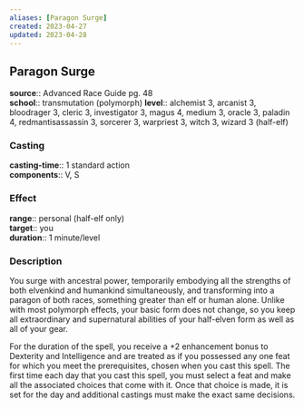 ```yaml
---
aliases: [Paragon Surge]
created: 2023-04-27
updated: 2023-04-28
---
```


## Paragon Surge

**source**:: Advanced Race Guide pg. 48  
**school**:: transmutation (polymorph)
**level**:: alchemist 3, arcanist 3, bloodrager 3, cleric 3, investigator 3, magus 4, medium 3, oracle 3, paladin 4, redmantisassassin 3, sorcerer 3, warpriest 3, witch 3, wizard 3 (half-elf)

### Casting

**casting-time**:: 1 standard action  
**components**:: V, S

### Effect

**range**:: personal (half-elf only)  
**target**:: you  
**duration**:: 1 minute/level

### Description

You surge with ancestral power, temporarily embodying all the strengths of both elvenkind and humankind simultaneously, and transforming into a paragon of both races, something greater than elf or human alone. Unlike with most polymorph effects, your basic form does not change, so you keep all extraordinary and supernatural abilities of your half-elven form as well as all of your gear.  
  
For the duration of the spell, you receive a +2 enhancement bonus to Dexterity and Intelligence and are treated as if you possessed any one feat for which you meet the prerequisites, chosen when you cast this spell. The first time each day that you cast this spell, you must select a feat and make all the associated choices that come with it. Once that choice is made, it is set for the day and additional castings must make the exact same decisions.
